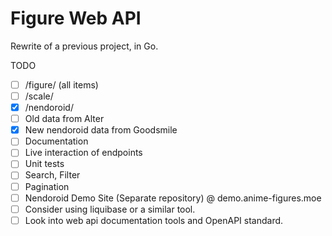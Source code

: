 # Figure Web API

Rewrite of a previous project, in Go.

TODO
- [ ] /figure/ (all items)
- [ ] /scale/
- [x] /nendoroid/
- [ ] Old data from Alter
- [x] New nendoroid data from Goodsmile
- [ ] Documentation
- [ ] Live interaction of endpoints
- [ ] Unit tests
- [ ] Search, Filter
- [ ] Pagination
- [ ] Nendoroid Demo Site (Separate repository) @ demo.anime-figures.moe
- [ ] Consider using liquibase or a similar tool.
- [ ] Look into web api documentation tools and OpenAPI standard.
